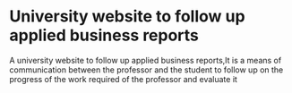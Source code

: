 # University website to follow up applied business reports
 A university website to follow up applied business reports,It is a means of communication between the professor and the student to follow up on the progress of the work required of the professor and evaluate it
